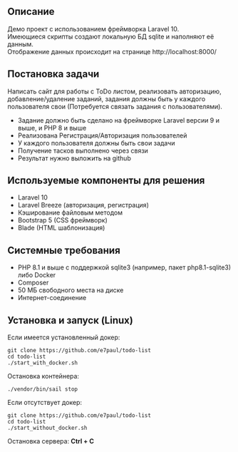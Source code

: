 ## Описание
Демо проект с использованием фреймворка Laravel 10.\
Имеющиеся скрипты создают локальную БД sqlite и наполняют её данным.\
Отображение данных происходит на странице http://localhost:8000/

## Постановка задачи
Написать сайт для работы с ToDo листом,  реализовать авторизацию, добавление/удаление заданий, задания должны быть у каждого пользователя свои (Потребуется связать задания с пользователями).
- Задание должно быть сделано на фреймворке Laravel версии 9 и выше, и PHP 8 и выше
- Реализована Регистрация/Авторизация пользователей
- У каждого пользователя должны быть свои задачи
- Получение тасков выполнено через связи
- Результат нужно выложить на github

## Используемые компоненты для решения
- Laravel 10
- Laravel Breeze (авторизация, регистрация)
- Кэширование файловым методом
- Bootstrap 5 (CSS фреймворк)
- Blade (HTML шаблонизация)

## Системные требования
- PHP 8.1 и выше с поддержкой sqlite3 (например, пакет php8.1-sqlite3) либо Docker
- Composer
- 50 МБ свободного места на диске
- Интернет-соединение

## Установка и запуск (Linux)

Если имеется установленный докер:
```
git clone https://github.com/e7paul/todo-list
cd todo-list
./start_with_docker.sh
```

Остановка контейнера:
```
./vendor/bin/sail stop
```

Если отсутствует докер:
```
git clone https://github.com/e7paul/todo-list
cd todo-list
./start_without_docker.sh
```

Остановка сервера: **Ctrl + C**